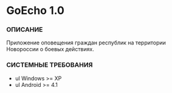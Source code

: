 # GoEcho 1.0

### ОПИСАНИЕ

Приложение оповещения граждан республик на территории Новороссии о боевых действиях.

### СИСТЕМНЫЕ ТРЕБОВАНИЯ

* ul Windows >= XP
* ul Android >= 4.1
